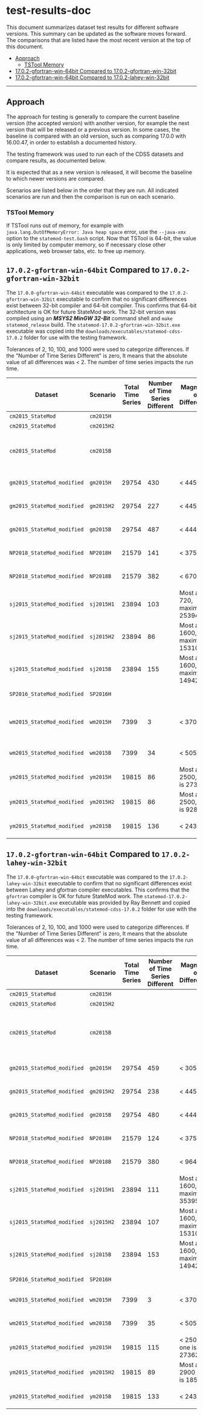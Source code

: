 # test-results-doc

This document summarizes dataset test results for different software versions.
This summary can be updated as the software moves forward.
The comparisons that are listed have the most recent version at the top of this document.

* [Approach](#approach)
    + [TSTool Memory](#tstool-memory)
* [17.0.2-gfortran-win-64bit Compared to 17.0.2-gfortran-win-32bit](#1702-gfortran-win-64bit-compared-to-1702-gfortran-win-32bit)
* [17.0.2-gfortran-win-64bit Compared to 17.0.2-lahey-win-32bit](#1702-gfortran-win-64bit-compared-to-1702-lahey-win-32bit)

----------------

## Approach

The approach for testing is generally to compare the current baseline version (the accepted version) with another version,
for example the next version that will be released or a previous version.
In some cases, the baseline is compared with an old version, such as comparing 17.0.0 with 16.00.47,
in order to establish a documented history.

The testing framework was used to run each of the CDSS datasets and compare results, as documented below.

It is expected that as a new version is released,
it will become the baseline to which newer versions are compared.

Scenarios are listed below in the order that they are run.
All indicated scenarios are run and then the comparison is run on each scenario.

### TSTool Memory

If TSTool runs out of memory, for example with `java.lang.OutOfMemoryError: Java heap space` error,
use the `--java-xmx` option to the `statemod-test.bash` script.
Now that TSTool is 64-bit, the value is only limited by computer memory,
so if necessary close other applications, web browser tabs, etc. to free up memory.

## `17.0.2-gfortran-win-64bit` Compared to `17.0.2-gfortran-win-32bit`

The `17.0.0-gfortran-win-64bit` executable was compared to the `17.0.2-gfortran-win-32bit` executable to confirm
that no significant differences exist between 32-bit compiler and 64-bit compiler.
This confirms that 64-bit architecture is OK for future StateMod work.
The 32-bit version was compiled using an ***MSYS2 MinGW 32-Bit*** command shell and
`make statemod_release` build.
The `statemod-17.0.2-gfortran-win-32bit.exe` executable was copied into the
`downloads/executables/statemod-cdss-17.0.2` folder for use with the testing framework.

Tolerances of 2, 10, 100, and 1000 were used to categorize differences.
If the "Number of Time Series Different" is zero,
It means that the absolute value of all differences was < 2.
The number of time series impacts the run time.

| **Dataset** | **Scenario** | **Total Time Series** | **Number of Time Series Different** | **Magnitude of Differences** | **Comments** | **Who** |
| -- | -- | -- | -- | -- | -- | -- |
| `cm2015_StateMod` | `cm2015H` | | | | | smalers |
| `cm2015_StateMod` | `cm2015H2` | | | | | smalers |
| `cm2015_StateMod` | `cm2015B` | | | | 32-bit and 64-bit executables stopped in Carrpl | smalers |
| `gm2015_StateMod_modified` | `gm2015H` | 29754 | 430 | < 44500 | Differences are for `Control_Right` | smalers |
| `gm2015_StateMod_modified` | `gm2015H2` | 29754 | 227 | < 44520 | Differences are for `Control_Right` | smalers |
| `gm2015_StateMod_modified` | `gm2015B` | 29754 | 487 | < 44400 | Differences are for `Control_Right` | smalers |
| `NP2018_StateMod_modified` | `NP2018H` | 21579 | 141 | < 3750 | Differences are for `Control_Right` | smalers |
| `NP2018_StateMod_modified` | `NP2018B` | 21579 | 382 | < 6705 | Differences are for `Control_Right` | smalers |
| `sj2015_StateMod_modified` | `sj2015H1` | 23894 | 103 | Most are < 720, maximum is 25394 | Differences are for `Control_Right` | smalers |
| `sj2015_StateMod_modified` | `sj2015H2` | 23894 | 86 | Most are < 1600, maximum is 15310 | Differences are for `Control_Right` | smalers |
| `sj2015_StateMod_modified` | `sj2015B` | 23894 | 155 | Most are < 1600, maximum is 14942 | Differences are for `Control_Right` | smalers |
| `SP2016_StateMod_modified` | `SP2016H` | | | | **Does not run - [see issue](https://github.com/OpenCDSS/cdss-app-statemod-fortran/issues/73)** | smalers |
| `wm2015_StateMod_modified` | `wm2015H` | 7399 | 3 | < 370 | Differences are for `Control_Right` for 3 ditches and 5 MSF. | smalers |
| `wm2015_StateMod_modified` | `wm2015B` | 7399 | 34 | < 5050 | Differences are for `Control_Right` | smalers |
| `ym2015_StateMod_modified` | `ym2015H` | 19815 | 86 | Most are < 2500, one is 27362. | Differences are for `Control_Right` | smalers |
| `ym2015_StateMod_modified` | `ym2015H2` | 19815 | 86 | Most are < 2500, one is 9284. | Differences are for `Control_Right` | smalers |
| `ym2015_StateMod_modified` | `ym2015B` | 19815 | 136 | < 24300  | Differences are for `Control_Right` | smalers |

## `17.0.2-gfortran-win-64bit` Compared to `17.0.2-lahey-win-32bit`

The `17.0.0-gfortran-win-64bit` executable was compared to the `17.0.2-lahey-win-32bit` executable to confirm
that no significant differences exist between  Lahey and gfortran compiler executables.
This confirms that the `gfortran` compiler is OK for future StateMod work.
The `statemod-17.0.2-lahey-win-32bit.exe` executable was provided by Ray Bennett and copied into the
`downloads/executables/statemod-cdss-17.0.2` folder for use with the testing framework.

Tolerances of 2, 10, 100, and 1000 were used to categorize differences.
If the "Number of Time Series Different" is zero,
It means that the absolute value of all differences was < 2.
The number of time series impacts the run time.

| **Dataset** | **Scenario** | **Total Time Series** | **Number of Time Series Different** | **Magnitude of Differences** | **Comments** | **Who** |
| -- | -- | -- | -- | -- | -- | -- |
| `cm2015_StateMod` | `cm2015H` | | | | | smalers |
| `cm2015_StateMod` | `cm2015H2` | | | | | smalers |
| `cm2015_StateMod` | `cm2015B` | | | | The 64-bit executable and Lahey executable stopped in Carrpl | smalers |
| `gm2015_StateMod_modified` | `gm2015H` | 29754 | 459 | < 30560 | Differences are for `Control_Right` | smalers |
| `gm2015_StateMod_modified` | `gm2015H2` | 29754 | 238 | < 44520 | Differences are for `Control_Right` | smalers |
| `gm2015_StateMod_modified` | `gm2015B` | 29754 | 480 | < 44400 | Differences are for `Control_Right` | smalers |
| `NP2018_StateMod_modified` | `NP2018H` | 21579 | 124 | < 3750 | Differences are for `Control_Right` | smalers |
| `NP2018_StateMod_modified` | `NP2018B` | 21579 | 380 | < 9640 | Differences are for `Control_Right` | smalers |
| `sj2015_StateMod_modified` | `sj2015H1` | 23894 | 111 | Most are < 1600, maximum is 35395| Differences are for `Control_Right` | smalers |
| `sj2015_StateMod_modified` | `sj2015H2` | 23894 | 107 | Most are < 1600, maximum is 15310 | Differences are for `Control_Right` | smalers |
| `sj2015_StateMod_modified` | `sj2015B` | 23894 | 153 | Most are < 1600, maximum is 14942 | Differences are for `Control_Right` | smalers |
| `SP2016_StateMod_modified` | `SP2016H` | | | | **Does not run - [see issue](https://github.com/OpenCDSS/cdss-app-statemod-fortran/issues/73)** | smalers |
| `wm2015_StateMod_modified` | `wm2015H` | 7399 | 3 | < 370 | Differences are for `Control_Right` | smalers |
| `wm2015_StateMod_modified` | `wm2015B` | 7399 | 35 | < 5050 | Differences are for `Control_Right` | smalers |
| `ym2015_StateMod_modified` | `ym2015H` | 19815 | 115 | < 2500, one is 27362. | Differences are for `Control_Right` | smalers |
| `ym2015_StateMod_modified` | `ym2015H2` | 19815 | 89 | Most are < 2900 , one is 18508. | Differences are for `Control_Right` | smalers |
| `ym2015_StateMod_modified` | `ym2015B` | 19815 | 133 | < 24300 | Differences are for `Control_Right` | smalers |
